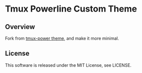 # Tmux Powerline Custom Theme

## Overview

Fork from [tmux-power theme](https://github.com/wfxr/tmux-power), and make it more minimal.

## License

This software is released under the MIT License, see LICENSE.

